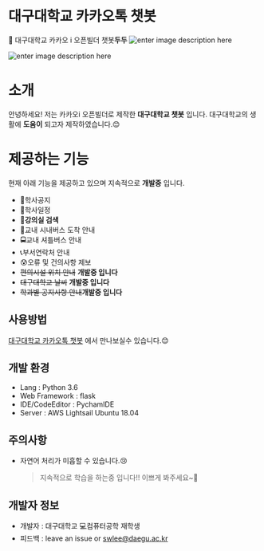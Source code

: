 # 대구대학교 카카오톡 챗봇

💬 대구대학교 카카오 i 오픈빌더 챗봇**두두**
![enter image description here](https://i.esdrop.com/d/bfcL9GYvUs.jpg)

![enter image description here](https://lh3.googleusercontent.com/QqYERC5MAtzPDb2RCaQXIQ6VoM_7XNumeZcGUw9wT2ZCcc139il-iHvL9uy0p9cO_oPaNkkqfi6i1toKAnNTo1fW_PL8ZjfR2xq8HQVUkfYXrhJj20SCteai0A9j3y6_PdXLKLyXWA=w2400)
# 소개

안녕하세요!
저는 카카오i 오픈빌더로 제작한 **대구대학교 챗봇** 입니다. 
대구대학교의 생활에 **도움이** 되고자 제작하였습니다.😊

# 제공하는 기능
현재 아래 기능을 제공하고 있으며 지속적으로 **개발중** 입니다. 
- 📢학사공지
- 📅학사일정
- **🏫강의실 검색**
- 🚌교내 시내버스 도착 안내
- 🚍교내 셔틀버스 안내
- 📞부서연락처 안내
- 😰오류 및 건의사항 제보
- ~~편의시설 위치 안내~~ **개발중 입니다**
- ~~대구대학교 날씨~~ **개발중 입니다**
- ~~학과별 공지사항 안내~~**개발중 입니다**

## 사용방법

 [대구대학교 카카오톡 챗봇](https://pf.kakao.com/_CqHaK/chat) 에서 만나보실수 있습니다.😊

## 개발 환경

- Lang : Python 3.6
- Web Framework : flask
-  IDE/CodeEditor : PychamIDE
- Server : AWS Lightsail Ubuntu 18.04

## 주의사항

- 자연어 처리가 미흡할 수 있습니다.😢
	> 지속적으로 학습을 하는중 입니다!!  이쁘게 봐주세요~🙏

## 개발자 정보

- 개발자 : 대구대학교 💻컴퓨터공학 재학생
- 피드백 : leave an issue or [swlee@daegu.ac.kr](matilto:swlee@daegu.ac.kr)